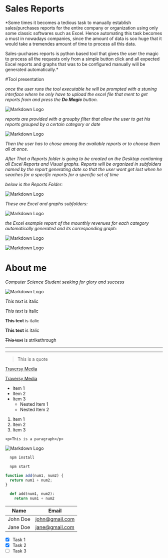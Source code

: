 <!-- Headings -->

# Sales Reports

\*Some times it becomes a tedious task to manually establish sales/purchases reports for the entire company or organization using only some classic softwares such as Excel. Hence automating this task becomes a must in nowadays companies, since the amount of data is soo huge that it would take a tremendes amount of time to process all this data.

Sales-puchases reports is python based tool that gives the user the magic to process all the requests only from a simple button click and all expected Excel reports and graphs that was to be configured manually will be generated automatically.\*

#Tool presentation

_once the user runs the tool executable he will be prompted with a stuning interface where he only have to upload the excel file that ment to get reports from and press the **Do Magic** button._

![Markdown Logo](https://github.com/billelbilly/HelpdeskTicketingSystem/blob/main/1.png)

_reports are provided with a groupby filter that allow the user to get his reports grouped by a certain category or date_

![Markdown Logo](https://github.com/billelbilly/HelpdeskTicketingSystem/blob/main/groupby.png)

_Then the user has to chose among the available reports or to choose them all at once._

_After That a Reports folder is going to be created on the Desktop contianing all Excel Reports and Visual graphs. Reports will be organized in subfolders named by the report generating date so that the user wont get lost when he seaches for a specific reports for a specific set of time_

_below is the Reports Folder:_

![Markdown Logo](https://github.com/billelbilly/HelpdeskTicketingSystem/blob/main/reportsFolder.png)

_These are Excel and graphs subfolders:_

![Markdown Logo](https://github.com/billelbilly/HelpdeskTicketingSystem/blob/main/excel_graphs.png)

_the Excel example report of the mounthly revenues for each category automatically generated and its corresponding graph:_

![Markdown Logo](https://github.com/billelbilly/HelpdeskTicketingSystem/blob/main/excel.png)

![Markdown Logo](https://github.com/billelbilly/HelpdeskTicketingSystem/blob/main/graph.png)

# About me

_Computer Science Student seeking for glory and success_

![Markdown Logo](https://github.com/billelbilly/HelpdeskTicketingSystem/blob/main/about.png)

<!-- Italics -->

_This text_ is italic

_This text_ is italic

<!-- Strong -->

**This text** is italic

**This text** is italic

<!-- Strikethrough -->

~~This text~~ is strikethrough

<!-- Horizontal Rule -->

---

---

<!-- Blockquote -->

> This is a quote

<!-- Links -->

[Traversy Media](http://www.traversymedia.com)

[Traversy Media](http://www.traversymedia.com "Traversy Media")

<!-- UL -->

- Item 1
- Item 2
- Item 3
  - Nested Item 1
  - Nested Item 2

<!-- OL -->

1. Item 1
1. Item 2
1. Item 3

<!-- Inline Code Block -->

`<p>This is a paragraph</p>`

<!-- Images -->

![Markdown Logo](https://markdown-here.com/img/icon256.png)

<!-- Github Markdown -->

<!-- Code Blocks -->

```bash
  npm install

  npm start
```

```javascript
function add(num1, num2) {
  return num1 + num2;
}
```

```python
  def add(num1, num2):
    return num1 + num2
```

<!-- Tables -->

| Name     | Email          |
| -------- | -------------- |
| John Doe | john@gmail.com |
| Jane Doe | jane@gmail.com |

<!-- Task List -->

- [x] Task 1
- [x] Task 2
- [ ] Task 3
